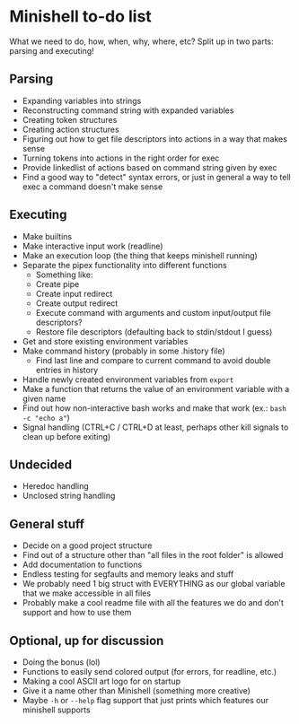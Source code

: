 # Minishell to-do list
What we need to do, how, when, why, where, etc? Split up in two parts: parsing and executing!

## Parsing
- Expanding variables into strings
- Reconstructing command string with expanded variables
- Creating token structures
- Creating action structures
- Figuring out how to get file descriptors into actions in a way that makes sense
- Turning tokens into actions in the right order for exec
- Provide linkedlist of actions based on command string given by exec
- Find a good way to "detect" syntax errors, or just in general a way to tell exec a command doesn't make sense

## Executing
- Make builtins
- Make interactive input work (readline)
- Make an execution loop (the thing that keeps minishell running)
- Separate the pipex functionality into different functions
	- Something like:
	- Create pipe
	- Create input redirect
	- Create output redirect
	- Execute command with arguments and custom input/output file descriptors?
	- Restore file descriptors (defaulting back to stdin/stdout I guess)
- Get and store existing environment variables
- Make command history (probably in some .history file)
	- Find last line and compare to current command to avoid double entries in history
- Handle newly created environment variables from `export`
- Make a function that returns the value of an environment variable with a given name
- Find out how non-interactive bash works and make that work (ex.: `bash -c "echo a"`)
- Signal handling (CTRL+C / CTRL+D at least, perhaps other kill signals to clean up before exiting)


## Undecided
- Heredoc handling
- Unclosed string handling


## General stuff
- Decide on a good project structure
- Find out of a structure other than "all files in the root folder" is allowed
- Add documentation to functions
- Endless testing for segfaults and memory leaks and stuff
- We probably need 1 big struct with EVERYTHING as our global variable that we make accessible in all files
- Probably make a cool readme file with all the features we do and don't support and how to use them

## Optional, up for discussion
- Doing the bonus (lol)
- Functions to easily send colored output (for errors, for readline, etc.)
- Making a cool ASCII art logo for on startup
- Give it a name other than Minishell (something more creative)
- Maybe `-h` or `--help` flag support that just prints which features our minishell supports

